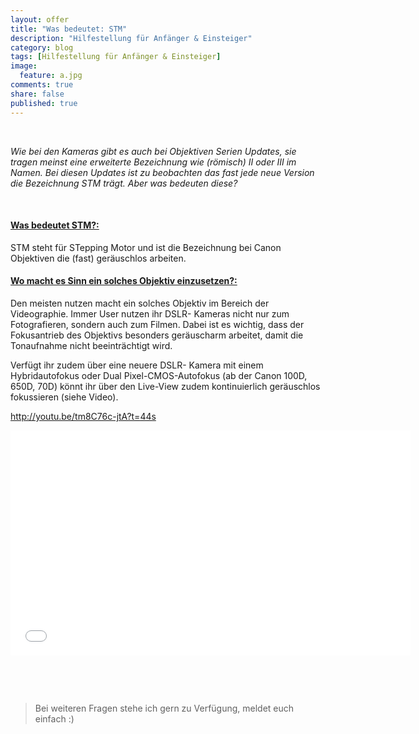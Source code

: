 ```yaml
---
layout: offer
title: "Was bedeutet: STM"
description: "Hilfestellung für Anfänger & Einsteiger"
category: blog
tags: [Hilfestellung für Anfänger & Einsteiger]
image:
  feature: a.jpg
comments: true
share: false
published: true
---
```

 
  


    



*Wie bei den Kameras gibt es auch bei Objektiven Serien Updates, sie tragen meinst eine erweiterte Bezeichnung wie (römisch) II oder III im Namen. Bei diesen Updates ist zu beobachten das fast jede neue Version die Bezeichnung STM trägt. Aber was bedeuten diese?* 
 
    









#### <a name="fenced-code-block"><u>Was bedeutet STM?:</u></a>

STM steht für STepping Motor und ist die Bezeichnung bei Canon Objektiven die (fast) geräuschlos arbeiten. 


#### <a name="fenced-code-block"><u>Wo macht es Sinn ein solches Objektiv einzusetzen?:</u></a>

Den meisten nutzen macht ein solches Objektiv im Bereich der Videographie. Immer User nutzen ihr DSLR- Kameras nicht nur zum Fotografieren, sondern auch zum Filmen. Dabei ist es wichtig, dass der Fokusantrieb des Objektivs besonders geräuscharm arbeitet, damit die Tonaufnahme nicht beeinträchtigt wird. 

Verfügt ihr zudem über eine neuere DSLR- Kamera mit einem Hybridautofokus oder Dual Pixel-CMOS-Autofokus (ab der Canon 100D, 650D, 70D) könnt ihr über den Live-View zudem kontinuierlich geräuschlos fokussieren (siehe Video).  


http://youtu.be/tm8C76c-jtA?t=44s



<iframe width="640" height="360" src="//www.youtube.com/embed/tm8C76c-jtA?rel=0&amp;controls=0&amp;showinfo=0" frameborder="0" allowfullscreen></iframe>




    



 
  


    





> Bei weiteren Fragen stehe ich gern zu Verfügung, meldet euch einfach :)

